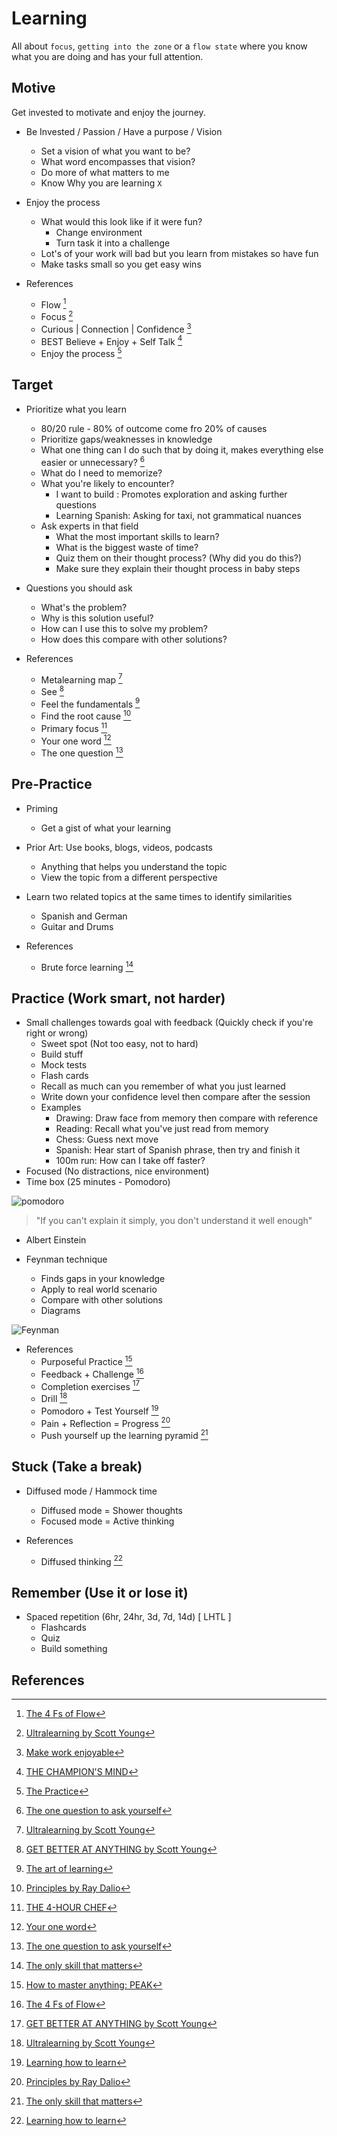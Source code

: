 # Learning

All about `focus`, `getting into the zone` or a `flow state` where you know
what you are doing and has your full attention.

## Motive

Get invested to motivate and enjoy the journey.

- Be Invested / Passion / Have a purpose / Vision

  - Set a vision of what you want to be?
  - What word encompasses that vision?
  - Do more of what matters to me
  - Know Why you are learning `X`

- Enjoy the process

  - What would this look like if it were fun?
    - Change environment
    - Turn task it into a challenge
  - Lot's of your work will bad but you learn from mistakes so have fun
  - Make tasks small so you get easy wins

- References
  - Flow [^FLOW]
  - Focus [^USY]
  - Curious | Connection | Confidence [^MWE]
  - BEST Believe + Enjoy + Self Talk [^TCM]
  - Enjoy the process [^TPSG]

## Target

- Prioritize what you learn
  - 80/20 rule - 80% of outcome come fro 20% of causes
  - Prioritize gaps/weaknesses in knowledge
  - What one thing can I do such that by doing it,
  makes everything else easier or unnecessary? [^TOQTAY]
  - What do I need to memorize?
  - What you're likely to encounter?
    - I want to build <X>: Promotes exploration and asking further questions
    - Learning Spanish: Asking for taxi, not grammatical nuances
  - Ask experts in that field
    - What the most important skills to learn?
    - What is the biggest waste of time?
    - Quiz them on their thought process? (Why did you do this?)
    - Make sure they explain their thought process in baby steps
- Questions you should ask
  - What's the problem?
  - Why is this solution useful?
  - How can I use this to solve my problem?
  - How does this compare with other solutions?

- References
  - Metalearning map [^USY]
  - See [^GBAA]
  - Feel the fundamentals [^TAOL]
  - Find the root cause [^PRD]
  - Primary focus [^TFHC]
  - Your one word [^YOW]
  - The one question [^TOQTAY]

## Pre-Practice

- Priming

  - Get a gist of what your learning

- Prior Art: Use books, blogs, videos, podcasts

  - Anything that helps you understand the topic
  - View the topic from a different perspective

- Learn two related topics at the same times to identify similarities

  - Spanish and German
  - Guitar and Drums

- References
  - Brute force learning [^TOSTM]

## Practice (Work smart, not harder)

- Small challenges towards goal with feedback (Quickly check if you're right or wrong)
  - Sweet spot (Not too easy, not to hard)
  - Build stuff
  - Mock tests
  - Flash cards
  - Recall as much can you remember of what you just learned
  - Write down your confidence level then compare after the session
  - Examples
    - Drawing: Draw face from memory then compare with reference
    - Reading: Recall what you've just read from memory
    - Chess: Guess next move
    - Spanish: Hear start of Spanish phrase, then try and finish it
    - 100m run: How can I take off faster?
- Focused (No distractions, nice environment)
- Time box (25 minutes - Pomodoro)

![pomodoro](/resources/pomodoro.png)

>"If you can't explain it simply, you don't understand it well enough"

- Albert Einstein

- Feynman technique
  - Finds gaps in your knowledge
  - Apply to real world scenario
  - Compare with other solutions
  - Diagrams

![Feynman](/resources/feynman-technique.jpg)

- References
  - Purposeful Practice [^PEAK]
  - Feedback + Challenge [^FLOW]
  - Completion exercises [^GBAA]
  - Drill [^USY]
  - Pomodoro + Test Yourself [^LHTL]
  - Pain + Reflection = Progress [^PRD]
  - Push yourself up the learning pyramid [^TOSTM]

## Stuck (Take a break)

- Diffused mode / Hammock time
  - Diffused mode = Shower thoughts
  - Focused mode = Active thinking

- References
  - Diffused thinking [^LHTL]

## Remember (Use it or lose it)

- Spaced repetition (6hr, 24hr, 3d, 7d, 14d) [ LHTL ]
  - Flashcards
  - Quiz
  - Build something

## References

[^LHTL]: [Learning how to learn](https://www.youtube.com/watch?v=O96fE1E-rf8)

[^TOSTM]: [The only skill that matters](https://www.youtube.com/watch?v=Gjb-o9VKBfQ)

[^TCM]: [THE CHAMPION'S MIND](https://www.youtube.com/watch?v=z_N4dfrLZiU)

[^MWE]: [Make work enjoyable](https://www.youtube.com/watch?v=F-PnVe9RxrM)

[^PEAK]: [How to master anything: PEAK](https://www.youtube.com/watch?v=uoUHlZP094Q)

[^USY]: [Ultralearning by Scott Young](https://www.youtube.com/watch?v=4xCiHppPfEs)

[^FLOW]: [The 4 Fs of Flow](https://www.youtube.com/watch?v=DXD8QjpQrFc)

[^TAOL]: [The art of learning](https://www.youtube.com/watch?v=qS5Q5KPU_No)

[^PRD]: [Principles by Ray Dalio](https://www.youtube.com/watch?v=axjq92vga9E)

[^YOW]: [Your one word](https://www.youtube.com/watch?v=25ht5njkmOM)

[^TOQTAY]: [The one question to ask yourself](https://www.youtube.com/watch?v=vbSZfuu9v48)

[^TFHC]: [THE 4-HOUR CHEF](https://www.youtube.com/watch?v=7k0698v02ow)

[^TPSG]: [The Practice](https://www.youtube.com/watch?v=1Zh4x8lPbnM)

[^GBAA]: [GET BETTER AT ANYTHING by Scott Young](https://www.youtube.com/watch?v=lz6tMyYp2UI)
